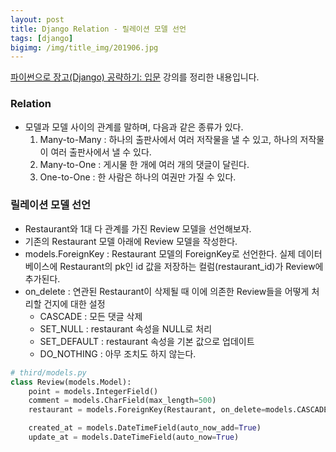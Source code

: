 ```yaml
---
layout: post
title: Django Relation - 릴레이션 모델 선언
tags: [django]
bigimg: /img/title_img/201906.jpg
---
```


[파이썬으로 장고(Django) 공략하기: 입문](https://www.inflearn.com/course/django-course#) 강의를 정리한 내용입니다.

### Relation
* 모델과 모델 사이의 관계를 말하며, 다음과 같은 종류가 있다.
    1. Many-to-Many : 하나의 출판사에서 여러 저작물을 낼 수 있고, 하나의 저작물이 여러 출판사에서 낼 수 있다.
    2. Many-to-One : 게시물 한 개에 여러 개의 댓글이 달린다.
    3. One-to-One : 한 사람은 하나의 여권만 가질 수 있다.

### 릴레이션 모델 선언
* Restaurant와 1대 다 관계를 가진 Review 모델을 선언해보자.
* 기존의 Restaurant 모델 아래에 Review 모델을 작성한다.
* models.ForeignKey : Restaurant 모델의 ForeignKey로 선언한다. 실제 데이터베이스에 Restaurant의 pk인 id 값을 저장하는 컬럼(restaurant_id)가 Review에 추가된다.
* on_delete : 연관된 Restaurant이 삭제될 때 이에 의존한 Review들을 어떻게 처리할 건지에 대한 설정
    * CASCADE : 모든 댓글 삭제
    * SET_NULL : restaurant 속성을 NULL로 처리
    * SET_DEFAULT : restaurant 속성을 기본 값으로 업데이트
    * DO_NOTHING : 아무 조치도 하지 않는다.

```python
# third/models.py
class Review(models.Model):
    point = models.IntegerField()
    comment = models.CharField(max_length=500)
    restaurant = models.ForeignKey(Restaurant, on_delete=models.CASCADE)

    created_at = models.DateTimeField(auto_now_add=True)
    update_at = models.DateTimeField(auto_now=True)
```